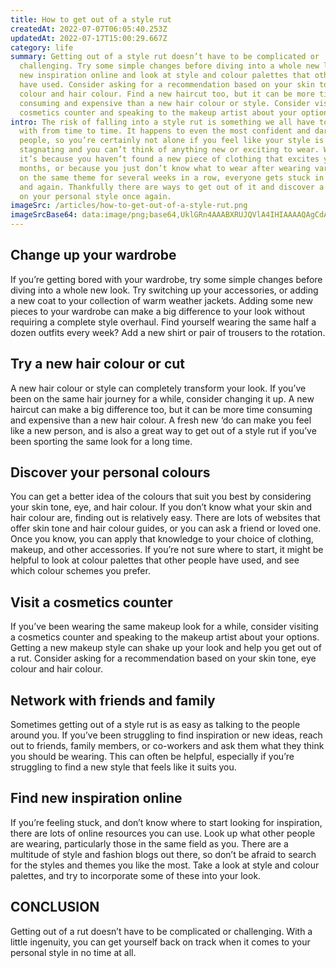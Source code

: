 ```yaml
---
title: How to get out of a style rut
createdAt: 2022-07-07T06:05:40.253Z
updatedAt: 2022-07-17T15:00:29.667Z
category: life
summary: Getting out of a style rut doesn’t have to be complicated or
  challenging. Try some simple changes before diving into a whole new look. Find
  new inspiration online and look at style and colour palettes that other people
  have used. Consider asking for a recommendation based on your skin tone, eye
  colour and hair colour. Find a new haircut too, but it can be more time
  consuming and expensive than a new hair colour or style. Consider visiting a
  cosmetics counter and speaking to the makeup artist about your options.
intro: The risk of falling into a style rut is something we all have to deal
  with from time to time. It happens to even the most confident and daring of
  people, so you’re certainly not alone if you feel like your style is
  stagnating and you can’t think of anything new or exciting to wear. Whether
  it’s because you haven’t found a new piece of clothing that excites you in
  months, or because you just don’t know what to wear after wearing variations
  on the same theme for several weeks in a row, everyone gets stuck in a rut now
  and again. Thankfully there are ways to get out of it and discover a new lease
  on your personal style once again.
imageSrc: /articles/how-to-get-out-of-a-style-rut.png
imageSrcBase64: data:image/png;base64,UklGRn4AAABXRUJQVlA4IHIAAAAQAgCdASoKAAoAAUAmJbACdAYtBmvx9UaAAP763UzVGTotqxlXe3AmB3Bbmj2i0H432JZZsq1/nFevR1R4ZdF6O8449vesTBe1XFv/oJXYiPp+ijdJlP7zOYLxVifQf+VsP1c6+KhfzQ9GPPUoKOnIAAA=
---
```


## Change up your wardrobe

If you’re getting bored with your wardrobe, try some simple changes before diving into a whole new look. Try switching up your accessories, or adding a new coat to your collection of warm weather jackets. Adding some new pieces to your wardrobe can make a big difference to your look without requiring a complete style overhaul. Find yourself wearing the same half a dozen outfits every week? Add a new shirt or pair of trousers to the rotation.

## Try a new hair colour or cut

A new hair colour or style can completely transform your look. If you’ve been on the same hair journey for a while, consider changing it up. A new haircut can make a big difference too, but it can be more time consuming and expensive than a new hair colour. A fresh new ‘do can make you feel like a new person, and is also a great way to get out of a style rut if you’ve been sporting the same look for a long time.

## Discover your personal colours

You can get a better idea of the colours that suit you best by considering your skin tone, eye, and hair colour. If you don’t know what your skin and hair colour are, finding out is relatively easy. There are lots of websites that offer skin tone and hair colour guides, or you can ask a friend or loved one. Once you know, you can apply that knowledge to your choice of clothing, makeup, and other accessories. If you’re not sure where to start, it might be helpful to look at colour palettes that other people have used, and see which colour schemes you prefer.

## Visit a cosmetics counter

If you’ve been wearing the same makeup look for a while, consider visiting a cosmetics counter and speaking to the makeup artist about your options. Getting a new makeup style can shake up your look and help you get out of a rut. Consider asking for a recommendation based on your skin tone, eye colour and hair colour.

## Network with friends and family

Sometimes getting out of a style rut is as easy as talking to the people around you. If you’ve been struggling to find inspiration or new ideas, reach out to friends, family members, or co-workers and ask them what they think you should be wearing. This can often be helpful, especially if you’re struggling to find a new style that feels like it suits you.

## Find new inspiration online

If you’re feeling stuck, and don’t know where to start looking for inspiration, there are lots of online resources you can use. Look up what other people are wearing, particularly those in the same field as you. There are a multitude of style and fashion blogs out there, so don’t be afraid to search for the styles and themes you like the most. Take a look at style and colour palettes, and try to incorporate some of these into your look.

## CONCLUSION

Getting out of a rut doesn’t have to be complicated or challenging. With a little ingenuity, you can get yourself back on track when it comes to your personal style in no time at all.
